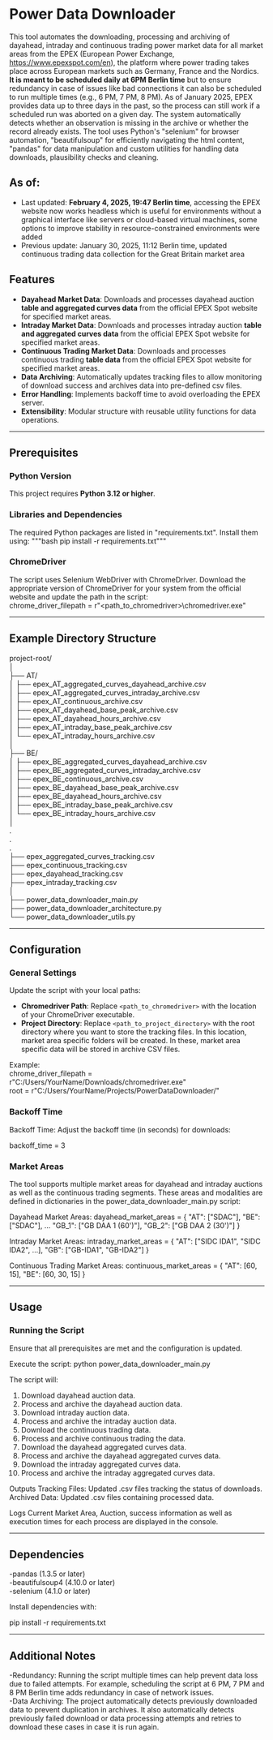 # Power Data Downloader

This tool automates the downloading, processing and archiving of dayahead, intraday and continuous trading power market data for all market areas from the EPEX (European Power Exchange, https://www.epexspot.com/en), the platform where power trading takes place across European markets such as Germany, France and the Nordics. **It is meant to be scheduled daily at 6PM Berlin time** but to ensure redundancy in case of issues like bad connections it can also be scheduled to run multiple times (e.g., 6 PM, 7 PM, 8 PM). As of January 2025, EPEX provides data up to three days in the past, so the process can still work if a scheduled run was aborted on a given day. The system automatically detects whether an observation is missing in the archive or whether the record already exists. The tool uses Python's "selenium" for browser automation, "beautifulsoup" for efficiently navigating the html content, "pandas" for data manipulation and custom utilities for handling data downloads, plausibility checks and cleaning.

## As of:

- Last updated: **February 4, 2025, 19:47 Berlin time**, accessing the EPEX website now works headless which is useful for environments without a graphical interface like servers or cloud-based virtual machines, some options to improve stability in resource-constrained environments were added  
- Previous update: January 30, 2025, 11:12 Berlin time, updated continuous trading data collection for the Great Britain market area

## Features

- **Dayahead Market Data**: Downloads and processes dayahead auction **table and aggregated curves data** from the official EPEX Spot website for specified market areas.
- **Intraday Market Data**: Downloads and processes intraday auction **table and aggregated curves data** from the official EPEX Spot website for specified market areas.
- **Continuous Trading Market Data**: Downloads and processes continuous trading **table data** from the official EPEX Spot website for specified market areas.
- **Data Archiving**: Automatically updates tracking files to allow monitoring of download success and archives data into pre-defined csv files.
- **Error Handling**: Implements backoff time to avoid overloading the EPEX server.
- **Extensibility**: Modular structure with reusable utility functions for data operations.

---

## Prerequisites

### Python Version
This project requires **Python 3.12 or higher**.

### Libraries and Dependencies
The required Python packages are listed in "requirements.txt". Install them using: """bash pip install -r requirements.txt"""

### ChromeDriver
The script uses Selenium WebDriver with ChromeDriver. Download the appropriate version of ChromeDriver for your system from the official website and update the path in the script:  
chrome_driver_filepath = r"<path_to_chromedriver>\chromedriver.exe"

---

## Example Directory Structure
project-root/  
│  
├── AT/  
│   ├── epex_AT_aggregated_curves_dayahead_archive.csv  
│   ├── epex_AT_aggregated_curves_intraday_archive.csv  
│   ├── epex_AT_continuous_archive.csv  
│   ├── epex_AT_dayahead_base_peak_archive.csv  
│   ├── epex_AT_dayahead_hours_archive.csv  
│   ├── epex_AT_intraday_base_peak_archive.csv  
│   └── epex_AT_intraday_hours_archive.csv  
│  
├── BE/  
│   ├── epex_BE_aggregated_curves_dayahead_archive.csv  
│   ├── epex_BE_aggregated_curves_intraday_archive.csv  
│   ├── epex_BE_continuous_archive.csv  
│   ├── epex_BE_dayahead_base_peak_archive.csv  
│   ├── epex_BE_dayahead_hours_archive.csv  
│   ├── epex_BE_intraday_base_peak_archive.csv  
│   └── epex_BE_intraday_hours_archive.csv  
│  
.  
.  
.  
├── epex_aggregated_curves_tracking.csv  
├── epex_continuous_tracking.csv  
├── epex_dayahead_tracking.csv  
├── epex_intraday_tracking.csv  
│  
├── power_data_downloader_main.py  
├── power_data_downloader_architecture.py  
└── power_data_downloader_utils.py  

---

## Configuration

### General Settings

Update the script with your local paths:

- **Chromedriver Path**: Replace `<path_to_chromedriver>` with the location of your ChromeDriver executable.
- **Project Directory**: Replace `<path_to_project_directory>` with the root directory where you want to store the tracking files. In this location, market area specific folders will be created. In these, market area specific data will be stored in archive CSV files.

Example:  
chrome_driver_filepath = r"C:/Users/YourName/Downloads/chromedriver.exe"  
root = r"C:/Users/YourName/Projects/PowerDataDownloader/"

### Backoff Time
Backoff Time: Adjust the backoff time (in seconds) for downloads:

backoff_time = 3

### Market Areas
The tool supports multiple market areas for dayahead and intraday auctions as well as the continuous trading segments. These areas and modalities are defined in dictionaries in the power_data_downloader_main.py script:

Dayahead Market Areas:
dayahead_market_areas = {
    "AT": ["SDAC"], "BE": ["SDAC"], ... "GB_1": ["GB DAA 1 (60')"], "GB_2": ["GB DAA 2 (30')"]
}

Intraday Market Areas:
intraday_market_areas = {
    "AT": ["SIDC IDA1", "SIDC IDA2", ...], "GB": ["GB-IDA1", "GB-IDA2"]
}

Continuous Trading Market Areas:
continuous_market_areas = {
    "AT": [60, 15], "BE": [60, 30, 15]
}

---

## Usage

### Running the Script

Ensure that all prerequisites are met and the configuration is updated.

Execute the script:
python power_data_downloader_main.py

The script will:
1. Download dayahead auction data.
2. Process and archive the dayahead auction data.
3. Download intraday auction data.
4. Process and archive the intraday auction data.
5. Download the continuous trading data.
6. Process and archive continuous trading the data.
7. Download the dayahead aggregated curves data.
8. Process and archive the dayahead aggregated curves data.
9. Download the intraday aggregated curves data.
10. Process and archive the intraday aggregated curves data.

Outputs
Tracking Files: Updated .csv files tracking the status of downloads.
Archived Data: Updated .csv files containing processed data.

Logs
Current Market Area, Auction, success information as well as execution times for each process are displayed in the console.

---

## Dependencies

-pandas (1.3.5 or later)  
-beautifulsoup4 (4.10.0 or later)  
-selenium (4.1.0 or later)  

Install dependencies with:

pip install -r requirements.txt

---

## Additional Notes

-Redundancy: Running the script multiple times can help prevent data loss due to failed attempts. For example, scheduling the script at 6 PM, 7 PM and 8 PM Berlin time adds redundancy in case of network issues.  
-Data Archiving: The project automatically detects previously downloaded data to prevent duplication in archives. It also automatically detects previously failed download or data processing attempts and retries to download these cases in case it is run again. 